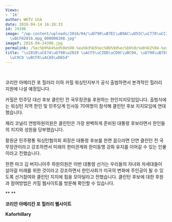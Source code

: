 ```yaml
---
Views:
- '16'
author: WKTV USA
date: 2016-04-14 16:28:33
id: 24396
image: "/wp-content/uploads/2016/04/\uD790\uB7EC\uB9AC\uD55C\uC778\uCC38\uC5EC\uC644\
  \uBCF82016.mpg_000008208.jpg"
imagef: 2016-04-24396.jpg
permalink: /%ec%b9%b4%ed%9e%90-%ea%b3%b5%ec%8b%9d%ec%b6%9c%eb%b2%94-%ed%9e%90%eb%9f%ac%eb%a6%ac-%ec%a7%80%ec%a7%80-%eb%b3%b8%ea%b2%a9%ed%99%94-2/
title: "\u2018\uCE74\uD790\u2019 \uACF5\uC2DD\uCD9C\uBC94, \uD790\uB7EC\uB9AC \uC9C0\
  \uC9C0 \uBCF8\uACA9\uD654"
---
```


&nbsp;

코리안 아메리칸 포 힐러리 이하 카힐 워싱턴지부가 공식 출범하면서 본격적인 힐러리 지원에 나설 예정입니다.

카힐은 민주당 대선 후보 클린턴 전 국무장관을 후원하는 한인지지모임입니다. 출범식에는 워싱턴 지역 한인 및 민주당계 인사등 70여명이 참석해 클린턴 후보 지지모임에 연대했습니다.

제리 코널리 연방하원의원은 클린턴은 가장 완벽하게 준비된 대통령 후보라면서 한인들의 지지와 성원을 당부했습니다.

황원균 민주평통 워싱턴협의회 회장은 대통령 후보를 한면 꼽으라면 단연 클린턴 전 국무장관이라고 강조하면서 미래의 한미관계와 한미동맹 강화 유지를 이어갈 수 있는 인물이라고 전했습니다.

한편 마크 김 버지니아주 하원의원은 이번 대통령 선거는 우리들의 자녀와 차세대들이 살아갈 미래를 위한 것이라고 강조하면서 한인사회가 미국의 변화에 주인공이 될 수 있도록 선거참여와 클린턴 지지에 힘을 모아달라고 전했습니다. 클린턴 후보에 대한 후원과 참여방법은 카힐 웹사이트를 방문해 확인할 수 있습니다.

** **

**코리안 아메리칸 포 힐러리 웹사이트**

**Kaforhillary**